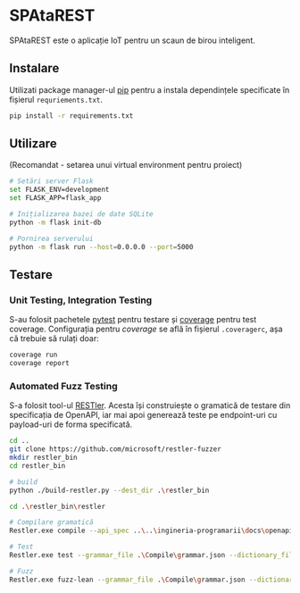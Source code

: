 # SPAtaREST

SPAtaREST este o aplicație IoT pentru un scaun de birou inteligent.

## Instalare

Utilizati package manager-ul [pip](https://pip.pypa.io/en/stable/) pentru a instala dependințele specificate în fișierul `requriements.txt`.
```bash
pip install -r requirements.txt
```

## Utilizare

(Recomandat - setarea unui virtual environment pentru proiect)

```bash
# Setări server Flask
set FLASK_ENV=development
set FLASK_APP=flask_app

# Inițializarea bazei de date SQLite
python -m flask init-db

# Pornirea serverului
python -m flask run --host=0.0.0.0 --port=5000 
```

## Testare

### Unit Testing, Integration Testing
S-au folosit pachetele [pytest](https://docs.pytest.org/en/6.2.x/) pentru testare și [coverage](https://coverage.readthedocs.io/en/6.3/) pentru test coverage. 
Configurația pentru *coverage* se află în fișierul `.coveragerc`, așa că trebuie să rulați doar:
```bash
coverage run
coverage report
```

### Automated Fuzz Testing
S-a folosit tool-ul [RESTler](https://github.com/microsoft/restler-fuzzer). Acesta își construiește o gramatică de testare din specificația de OpenAPI, iar mai apoi generează teste pe endpoint-uri cu payload-uri de forma specificată.
```bash
cd ..
git clone https://github.com/microsoft/restler-fuzzer
mkdir restler_bin
cd restler_bin

# build
python ./build-restler.py --dest_dir .\restler_bin

cd .\restler_bin\restler

# Compilare gramatică
Restler.exe compile --api_spec ..\..\ingineria-programarii\docs\openapi.yaml

# Test
Restler.exe test --grammar_file .\Compile\grammar.json --dictionary_file .\Compile.\dict.json --no_ssl

# Fuzz
Restler.exe fuzz-lean --grammar_file .\Compile\grammar.json --dictionary_file .\Compile.\dict.json --no_ssl
```